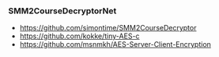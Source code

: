 ### SMM2CourseDecryptorNet

- https://github.com/simontime/SMM2CourseDecryptor
- https://github.com/kokke/tiny-AES-c
- https://github.com/msnmkh/AES-Server-Client-Encryption